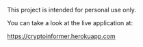 This project is intended for personal use only.

You can take a look at the live application at:

https://cryptoinformer.herokuapp.com
